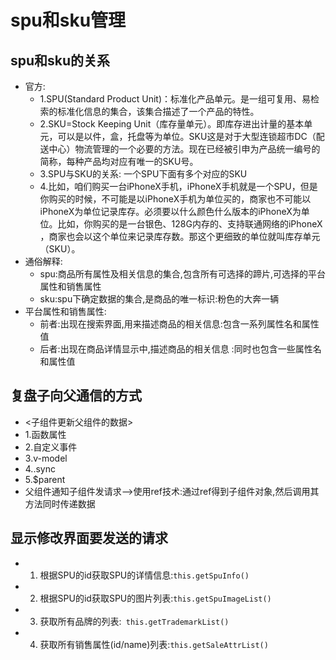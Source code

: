 # spu和sku管理

## spu和sku的关系

- 官方:
  - 1.SPU(Standard Product Unit)：标准化产品单元。是一组可复用、易检索的标准化信息的集合，该集合描述了一个产品的特性。
  - 2.SKU=Stock Keeping Unit（库存量单元）。即库存进出计量的基本单元，可以是以件，盒，托盘等为单位。SKU这是对于大型连锁超市DC（配送中心）物流管理的一个必要的方法。现在已经被引申为产品统一编号的简称，每种产品均对应有唯一的SKU号。
  - 3.SPU与SKU的关系: 一个SPU下面有多个对应的SKU
  - 4.比如，咱们购买一台iPhoneX手机，iPhoneX手机就是一个SPU，但是你购买的时候，不可能是以iPhoneX手机为单位买的，商家也不可能以iPhoneX为单位记录库存。必须要以什么颜色什么版本的iPhoneX为单位。比如，你购买的是一台银色、128G内存的、支持联通网络的iPhoneX ，商家也会以这个单位来记录库存数。那这个更细致的单位就叫库存单元（SKU）。
- 通俗解释:
  - spu:商品所有属性及相关信息的集合,包含所有可选择的蹄片,可选择的平台属性和销售属性
  - sku:spu下确定数据的集合,是商品的唯一标识:粉色的大奔一辆
- 平台属性和销售属性:
  - 前者:出现在搜索界面,用来描述商品的相关信息:包含一系列属性名和属性值
  - 后者:出现在商品详情显示中,描述商品的相关信息 :同时也包含一些属性名和属性值

## 复盘子向父通信的方式

- <子组件更新父组件的数据>
- 1.函数属性
- 2.自定义事件
- 3.v-model
- 4..sync
- 5.$parent
- 父组件通知子组件发请求-->使用ref技术:通过ref得到子组件对象,然后调用其方法同时传递数据

## 显示修改界面要发送的请求

- 1. 根据SPU的id获取SPU的详情信息:`this.getSpuInfo()`
- 2. 根据SPU的id获取SPU的图片列表:`this.getSpuImageList()`
- 3. 获取所有品牌的列表:` this.getTrademarkList()`
- 4. 获取所有销售属性(id/name)列表:`this.getSaleAttrList()`
  
